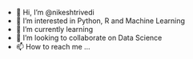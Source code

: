 - 👋 Hi, I’m @nikeshtrivedi
- 👀 I’m interested in Python, R and Machine Learning
- 🌱 I’m currently learning 
- 💞️ I’m looking to collaborate on Data Science
- 📫 How to reach me ... 

<!---
nikeshtrivedi/nikeshtrivedi is a ✨ special ✨ repository because its `README.md` (this file) appears on your GitHub profile.
You can click the Preview link to take a look at your changes.
--->
